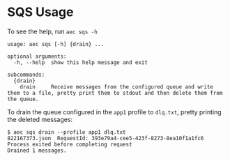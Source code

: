 # SQS Usage

To see the help, run `aec sqs -h`

```
usage: aec sqs [-h] {drain} ...

optional arguments:
  -h, --help  show this help message and exit

subcommands:
  {drain}
    drain     Receive messages from the configured queue and write them to a file, pretty print them to stdout and then delete them from the queue.
```

To drain the queue configured in the `app1` profile to `dlq.txt`, pretty printing the deleted messages:

```
$ aec sqs drain --profile app1 dlq.txt
822167373.json	RequestId: 393e79a4-cee5-423f-8273-8ea10f1a1fc6 Process exited before completing request
Drained 1 messages.
```
